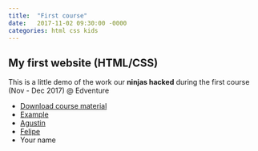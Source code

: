 ```yaml
---
title:  "First course"
date:   2017-11-02 09:30:00 -0000
categories: html css kids
---
```


## My first website (HTML/CSS)
This is a little demo of the work our **ninjas hacked** during the first course  (Nov - Dec 2017) @ Edventure
*   [Download course material](/course-1/exampl.zip "Website example!")
*   [Example](/course-1/example/index.html "Website example!")
*   [Agustin](/course-1/agustin/index.html "Try eating a fruit every day")
*   [Felipe](/course-1/felipe/index.html "Brush your teeth twice a day!")
*   Your name